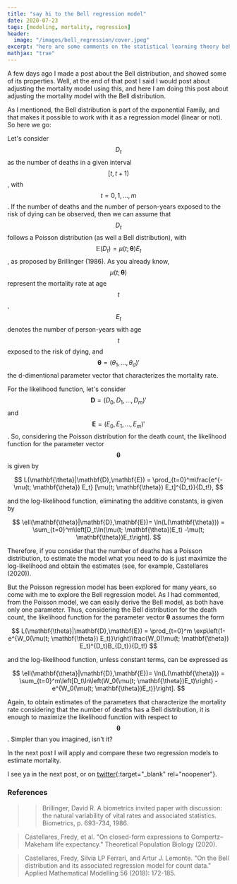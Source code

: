 ```yaml
---
title: "say hi to the Bell regression model"
date: 2020-07-23
tags: [modeling, mortality, regression]
header:
  image: "/images/bell_regression/cover.jpeg"
excerpt: "here are some comments on the statistical learning theory behind SVM"
mathjax: "true"
---
```


A few days ago I made a post about the Bell distribution, and showed some of its properties. Well, at the end of that post I said I would post about adjusting the mortality model using this, and here I am doing this post about adjusting the mortality model with the Bell distribution.

As I mentioned, the Bell distribution is part of the exponential Family, and that makes it possible to work with it as a regression model (linear or not). So here we go:

Let's consider $$D_t$$ as the number of deaths in a given interval $$[t, t+1)$$, with $$t = 0, 1, \dots, m$$. If the number of deaths and the number of person-years exposed to the risk of dying can be observed, then we can assume that $$D_t$$ follows a Poisson distribution (as well a Bell distribution), with $$\mathbb{E}(D_t) = \mu(t; \mathbf{\theta})E_t $$, as proposed by Brillinger (1986). As you already know, $$\mu(t; \mathbf{\theta})$$ represent the mortality rate at age $$t$$, $$E_t$$ denotes the number of person-years with age $$t$$ exposed to the risk of dying, and $$\mathbf{\theta} = (\theta_1, \dots, \theta_d)
'$$ the d-dimentional parameter vector that characterizes the mortality rate.

For the likelihood function, let's consider $$\mathbf{D} = (D_0, D_1, \dots, D_m)'$$ and $$\mathbf{E} = (E_0, E_1, \dots, E_m)'$$. So, considering the Poisson distribution for the death count, the likelihood function for the parameter vector $$\mathbf{\theta}$$ is given by

$$
L(\mathbf{\theta}|\mathbf{D},\mathbf{E}) = \prod_{t=0}^m\frac{e^{-\mu(t; \mathbf{\theta}) E_t} [\mu(t; \mathbf{\theta}) E_t]^{D_t}}{D_t!},
$$

and the log-likelihood function, eliminating the additive constants, is given by

$$
\ell(\mathbf{\theta}|\mathbf{D},\mathbf{E})=
\ln(L(\mathbf{\theta})) = \sum_{t=0}^m\left[D_t\ln(\mu(t; \mathbf{\theta})E_t)
-\mu(t; \mathbf{\theta})E_t\right].
$$

Therefore, if you consider that the number of deaths has a Poisson distribution, to estimate the model what you need to do is just maximize the log-likelihood and obtain the estimates (see, for example, Castellares (2020)).

But the Poisson regression model has been explored for many years, so come with me to explore the Bell regression model. As I had commented, from the Poisson model, we can easily derive the Bell model, as both have only one parameter. Thus, considering the Bell distribution for the death count, the likelihood function for the parameter vector $\mathbf \theta$ assumes the form

$$
L(\mathbf{\theta}|\mathbf{D},\mathbf{E}) = \prod_{t=0}^m
\exp\left(1-e^{W_0(\mu(t; \mathbf{\theta}) E_t)}\right)\frac{W_0(\mu(t; \mathbf{\theta}) E_t)^{D_t}B_{D_t}}{D_t!}
$$

and the log-likelihood function, unless constant terms, can be expressed as

$$
\ell(\mathbf{\theta}|\mathbf{D},\mathbf{E})=
\ln(L(\mathbf{\theta})) = \sum_{t=0}^m\left[D_t\ln\left(W_0(\mu(t; \mathbf{\theta})E_t)\right) -e^{W_0(\mu(t; \mathbf{\theta})E_t)}\right].
$$

Again, to obtain estimates of the parameters that characterize the mortality rate considering that the number of deaths has a Bell distribution, it is enough to maximize the likelihood function with respect to $$\mathbf\theta$$. Simpler than you imagined, isn't it?

In the next post I will apply and compare these two regression models to estimate mortality.

I see ya in the next post, or on [twitter](http://twitter.com/scpatricio){:target="_blank" rel="noopener"}.

### References

> > Brillinger, David R. A biometrics invited paper with discussion: the natural variability of vital rates and associated statistics. Biometrics, p. 693-734, 1986.

> Castellares, Fredy, et al. "On closed-form expressions to Gompertz–Makeham life expectancy." Theoretical Population Biology (2020).

> Castellares, Fredy, Silvia LP Ferrari, and Artur J. Lemonte. "On the Bell distribution and its associated regression model for count data." Applied Mathematical Modelling 56 (2018): 172-185.
